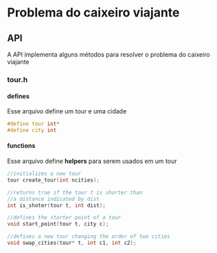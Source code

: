 # Problema do caixeiro viajante

## API

A API implementa alguns métodos para resolver o problema do caixeiro viajante

### tour.h

#### defines

Esse arquivo define um tour e uma cidade

````c
#define tour int*
#define city int
````

#### functions

Esse arquivo define **helpers** para serem usados em um tour

````c
//initializes a new tour
tour create_tour(int ncities);

//returns true if the tour t is shorter than
//a distance indicated by dist 
int is_shoter(tour t, int dist);

//defines the starter point of a tour
void start_point(tour t, city c);

//defines a new tour changing the order of two cities
void swap_cities(tour* t, int c1, int c2);
````
